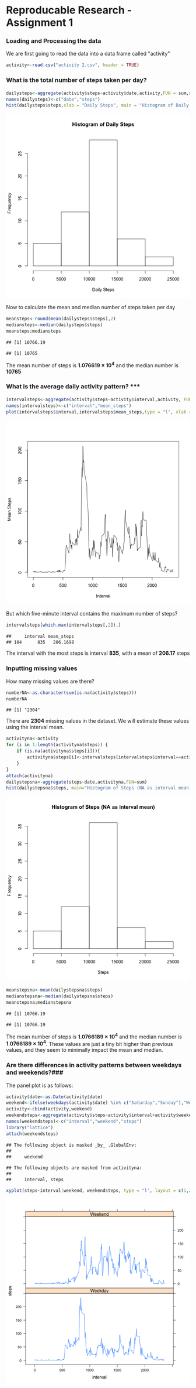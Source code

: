 Reproducable Research - Assignment 1
====================

### Loading and Processing the data 

We are first going to read the data into a data frame called "activity"


```r
activity<-read.csv("activity 2.csv", header = TRUE)
```

### What is the total number of steps taken per day? 


```r
dailysteps<-aggregate(activity$steps~activity$date,activity,FUN = sum,na.action = na.omit)
names(dailysteps)<-c("date","steps")
hist(dailysteps$steps,xlab = "Daily Steps", main = "Histogram of Daily Steps")
```

![plot of chunk unnamed-chunk-2](figure/unnamed-chunk-2-1.png)

Now to calculate the mean and median number of steps taken per day


```r
meansteps<-round(mean(dailysteps$steps),2)
mediansteps<-median(dailysteps$steps)
meansteps;mediansteps
```

```
## [1] 10766.19
```

```
## [1] 10765
```

The mean number of steps is **1.076619 &times; 10<sup>4</sup>** and the median number is **10765**

### What is the average daily activity pattern? ***


```r
intervalsteps<-aggregate(activity$steps~activity$interval,activity, FUN = mean, na.rm = TRUE)
names(intervalsteps)<-c("interval","mean_steps")
plot(intervalsteps$interval,intervalsteps$mean_steps,type = "l", xlab = "Interval", ylab = "Mean Steps")
```

![plot of chunk unnamed-chunk-4](figure/unnamed-chunk-4-1.png)

But which five-minute interval contains the maximum number of steps?


```r
intervalsteps[which.max(intervalsteps[,2]),]
```

```
##     interval mean_steps
## 104      835   206.1698
```

The interval with the most steps is interval **835**, with a mean of **206.17** steps

### Inputting missing values ###

How many missing values are there?


```r
numberNA<-as.character(sum(is.na(activity$steps)))
numberNA
```

```
## [1] "2304"
```

There are **2304** missing values in the dataset. We will estimate these values using the interval mean.


```r
activityna<-activity
for (i in 1:length(activityna$steps)) {
    if (is.na(activityna$steps[i])){
        activityna$steps[i]<-intervalsteps[intervalsteps$interval==activityna$interval[i],2]
    }
}
attach(activityna)
dailystepsna<-aggregate(steps~date,activityna,FUN=sum)
hist(dailystepsna$steps, main="Histogram of Steps (NA as interval mean)", xlab = "Steps")
```

![plot of chunk unnamed-chunk-7](figure/unnamed-chunk-7-1.png)

```r
meanstepsna<-mean(dailystepsna$steps)
medianstepsna<-median(dailystepsna$steps)
meanstepsna;medianstepsna
```

```
## [1] 10766.19
```

```
## [1] 10766.19
```

The mean number of steps is **1.0766189 &times; 10<sup>4</sup>** and the median number is **1.0766189 &times; 10<sup>4</sup>**. These values are just a tiny bit higher than previous values, and they seem to minimally impact the mean and median.

### Are there differences in activity patterns between weekdays and weekends?###

The panel plot is as follows:


```r
activity$date<-as.Date(activity$date)
weekend<-ifelse(weekdays(activity$date) %in% c("Saturday","Sunday"),"Weekend","Weekday")
activity<-cbind(activity,weekend)
weekendsteps<-aggregate(activity$steps~activity$interval+activity$weekend,activity, FUN = mean)
names(weekendsteps)<-c("interval","weekend","steps")
library("lattice")
attach(weekendsteps)
```

```
## The following object is masked _by_ .GlobalEnv:
## 
##     weekend
```

```
## The following objects are masked from activityna:
## 
##     interval, steps
```

```r
xyplot(steps~interval|weekend, weekendsteps, type = "l", layout = c(1,2))
```

![plot of chunk unnamed-chunk-8](figure/unnamed-chunk-8-1.png)

